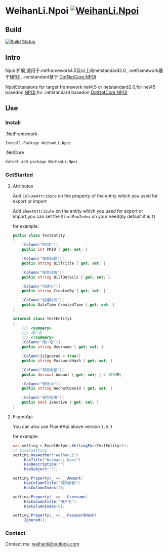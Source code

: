 # WeihanLi.Npoi [![WeihanLi.Npoi](https://img.shields.io/nuget/v/WeihanLi.Npoi.svg)](https://www.nuget.org/packages/WeihanLi.Npoi/)

## Build

[![Build Status](https://travis-ci.org/WeihanLi/WeihanLi.Npoi.svg?branch=master)](https://travis-ci.org/WeihanLi/WeihanLi.Npoi)

## Intro

Npoi 扩展,适用于.netframework4.5及以上和netstandard2.0, .netframework基于[NPOI](https://www.nuget.org/packages/NPOI/), .netstandard基于 [DotNetCore.NPOI](https://www.nuget.org/packages/DotNetCore.NPOI/)

NpoiExtensions for target framework net4.5 or netstandard2.0,for net45 basedon [NPOI](https://www.nuget.org/packages/NPOI/),for .netstandard basedon [DotNetCore.NPOI](https://www.nuget.org/packages/DotNetCore.NPOI/)

## Use

### Install

.NetFramework

``` bash
Install-Package WeihanLi.Npoi
```

.NetCore

``` bash
dotnet add package WeihanLi.Npoi
```

### GetStarted

1. Attributes

    Add `ColumnAttribute` on the property of the entity which you used for export or import

    Add `SheetAttribute` on the entity which you used for export or import,you can set the `StartRowIndex` on your need(by default it is `1`)

    for example:

    ``` csharp
    public class TestEntity
    {
        [Column("PKID")]
        public int PKID { get; set; }

        [Column("账单标题")]
        public string BillTitle { get; set; }

        [Column("账单详情")]
        public string BillDetails { get; set; }

        [Column("创建人")]
        public string CreatedBy { get; set; }

        [Column("创建时间")]
        public DateTime CreatedTime { get; set; }
    }

    internal class TestEntity1
    {
        /// <summary>
        /// 用户名
        /// </summary>
        [Column("用户名")]
        public string Username { get; set; }

        [Column(IsIgnored = true)]
        public string PasswordHash { get; set; }

        [Column("可用余额")]
        public decimal Amount { get; set; } = 1000M;

        [Column("微信id")]
        public string WechatOpenId { get; set; }

        [Column("是否启用")]
        public bool IsActive { get; set; }
    }
    ```

1. FluentApi

    You can also use FluentApi above version `1.0.3`

    for example:

    ``` csharp
    var setting = ExcelHelper.SettingFor<TestEntity>();
    // ExcelSetting
    setting.HasAuthor("WeihanLi")
        .HasTitle("WeihanLi.Npoi")
        .HasDescription("")
        .HasSubject("");

    setting.Property(_ => _.Amount)
        .HasColumnTitle("可用余额")
        .HasColumnIndex(2);

    setting.Property(_ => _.Username)
        .HasColumnTitle("用户名")
        .HasColumnIndex(0);

    setting.Property(_ => _.PasswordHash)
        .Ignored();
    ```

### Contact

Contact me: weihanli@outlook.com